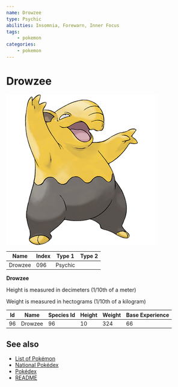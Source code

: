 ```yaml
---
name: Drowzee
type: Psychic
abilities: Insomnia, Forewarn, Inner Focus
tags:
    - pokemon
categories:
    - pokemon
---
```


# Drowzee


![Drowzee](images/096.png)

| **Name** | **Index** | **Type 1** | **Type 2** |
|----|----|----|----|
| Drowzee | 096 | Psychic  |  |

**Drowzee** 


Height is measured in decimeters (1/10th of a meter)

Weight is measured in hectograms (1/10th of a kilogram)

| **Id** | **Name** | **Species Id** | **Height** | **Weight** | **Base Experience** |
|--------|----------|----------------|------------|------------|---------------------|
| 96 | Drowzee | 96 | 10 | 324 | 66 |


## See also

- [List of Pokémon](../pokemon.md)
- [National Pokédex](../national_pokedex.md)
- [Pokédex](../pokedex.md)
- [README](../README.md)
